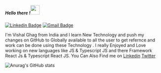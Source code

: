 ##### Hello there !<img src="https://raw.githubusercontent.com/aemmadi/aemmadi/master/wave.gif" width="30px">


[![Linkedin Badge](https://img.shields.io/badge/-VishalGhag-blue?style=flat-square&logo=Linkedin&logoColor=white&link=https:https://www.linkedin.com/in/vishal-ghag-020b2a198/)](https://www.linkedin.com/in/vishal-ghag-020b2a198/)
[![Gmail Badge](https://img.shields.io/badge/-vishalghag@gmail.com-c14438?style=flat-square&logo=Gmail&logoColor=white&link=mailto:vishalghag@gmail.com)](mailto:vishalghag@gmail.com)

I'm Vishal Ghag from India and I learn New Technology and push my changes on GitHub to Globally available to all the user to get refernce and work can be done using these Technology . I really Enjoyed and Love working on new languages like JS & Typescript JS and there Framework React Js & Typescript React JS.
You Can Also Find me on <a href="https://www.linkedin.com/in/vishal-ghag-020b2a198/">Linkedin</a> <a href="https://twitter.com/VishalVijayGhag">Twitter</a> 

![Anurag's GitHub stats](https://github-readme-stats.vercel.app/api?username=vishalghag&theme=dark&show_icons=true)
